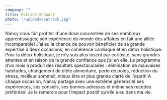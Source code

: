 ```yaml
---
company: ""
title: Patrick Schwarz
photo: "/uploads/patrick.jpg"
---
```


Nancy nous fait profiter d'une dose concentrée de ses nombreux apprentissages; son expérience du monde des affaires en fait une alliée incomparable! J’ai eu la chance de pouvoir bénéficier de sa grande expertise à deux occasions, en cohérence cardiaque et en détox holistique. Pour la détox holistique, je m’y suis plus inscrit par curiosité, sans grandes attentes et en raison de la grande confiance que j’ai en elle. Le programme d’un mois a produit des résultats spectaculaires : élimination de mauvaises habitudes, changement de diète alimentaire, perte de poids, réduction du stress, meilleur sommeil, mieux être et plus grande clarté de l’esprit! A chaque occasion, Nancy partage avec une extrême générosité ses expériences, ses conseils, ses bonnes adresses et même ses recettes préférées! Je la remercie pour l’impact positif qu’elle a eu dans ma vie.
